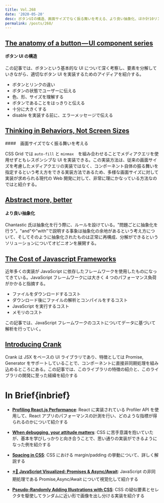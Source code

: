 ```yaml
---
title: Vol.268
date: '2020-05-20'
desc: ボタンUIの構造、画面サイズでなく振る舞いを考える、より良い抽象化、ほか計10リンク
permalink: /posts/268/
---
```


## [The anatomy of a button — UI component series](https://uxdesign.cc/button-design-user-interface-components-series-85243b6736c7)

#### ボタン UI の構造

この記事では、ボタンという基本的な UI について深く考察し、要素を分解していきながら、適切なボタン UI を実装するためのアイディアを紹介する。

- ボタンとリンクの違い
- ボタンの状態でユーザーに伝える
- 色、形、サイズを理解する
- ボタンであることをはっきりと伝える
- 十分に大きくする
- disable を実装する前に、エラーメッセージで伝える

## [Thinking in Behaviors, Not Screen Sizes](https://css-tricks.com/thinking-in-behaviors-not-screen-sizes/)

####　画面サイズでなく振る舞いを考える

CSS Grid では `auto-fill` と `minmax`　を組み合わせることでメディアクエリを使用せずともレスポンシブな UI を実装できる。この実装方法は、従来の画面サイズを考慮したメディアクエリの実装ではなく、コンポーネント自体の振る舞いを指定するという考え方をできる実装方法であるため、多様な画面サイズに対して実装が求められる現代の Web 開発に対して、非常に理にかなっている方法なのではと紹介する。

## [Abstract more, better](https://chan.dev/blog/abstract-more-better/)

#### より良い抽象化

Chantastic 氏は抽象化を行う際に、ルールを設けている。"問題ごとに抽象化を行う"。"and"や"with"で説明する事象は抽象化の余地があるという考え方について、そしてそのように抽象化されたものは正常に再構成、分解ができるというソリューションについてオピニオンを展開する。

## [The Cost of Javascript Frameworks](https://timkadlec.com/remembers/2020-04-21-the-cost-of-javascript-frameworks/)

近年多くの実装が JavaScript に依存したフレームワークを使用したものになってきている。JavaScript フレームワークには大きく 4 つのパフォーマンス負荷がかかると指摘する。

- ファイルをダウンロードするコスト
- ダウンロード後にファイルの解析とコンパイルをするコスト
- JavaScript を実行するコスト
- メモリのコスト

この記事では、JavaScript フレームワークのコストについてデータに基づいて解析を行っていく。

## [Introducing Crank](https://crank.js.org/blog/introducing-crank)

Crank は JSX をベースの UI ライブラリであり、特徴としては Promise, Generator をサポートしていることで、コンポーネントに直接非同期処理を組み込めるところにある。この記事では、このライブラリの特徴の紹介と、このライブラリの開発に至った経緯を紹介する

# In Brief{inbrief}

- **[Profiling React.js Performance](https://addyosmani.com/blog/profiling-react-js/)**: React に実装されている Profiler API を使用して、React アプリのパフォーマンスの計測を行い、どのような指標が得られるのかについて紹介する

- **[When debugging, your attitude matters](https://jvns.ca/blog/debugging-attitude-matters/)**: CSS に苦手意識を抱いていたが、基本を学びしっかりと向き合うことで、思い通りの実装ができるようになった例を紹介する

- **[Spacing in CSS](https://ishadeed.com/article/spacing-in-css/)**: CSS における margin/padding の挙動について、詳しく解説する

- **[⭐️🎀 JavaScript Visualized: Promises & Async/Await](https://dev.to/lydiahallie/javascript-visualized-promises-async-await-5gke)**: JavaScript の非同期処理である Promise,Async/Await について視覚化して紹介する

- **[Pseudo-Randomly Adding Illustrations with CSS](https://meyerweb.com/eric/thoughts/2020/04/15/pseudo-randomly-adding-illustrations-with-css/)**: CSS の疑似要素とセレクタを駆使してランダムに近い形で画像を出し分ける実装を紹介する
